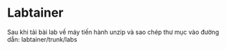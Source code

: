 # Labtainer
Sau khi tải bài lab về máy tiến hành unzip và sao chép thư mục vào đường dẫn: labtainer/trunk/labs
